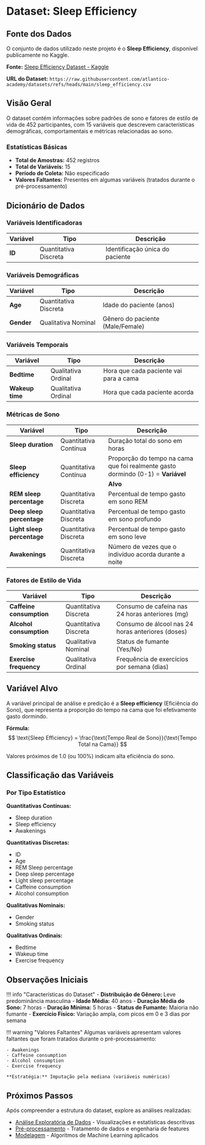 # Dataset: Sleep Efficiency

## Fonte dos Dados

O conjunto de dados utilizado neste projeto é o **Sleep Efficiency**, disponível publicamente no Kaggle.

**Fonte:** [Sleep Efficiency Dataset - Kaggle](https://www.kaggle.com/datasets/equilibriumm/sleep-efficiency)

**URL do Dataset:** `https://raw.githubusercontent.com/atlantico-academy/datasets/refs/heads/main/sleep_efficiency.csv`

## Visão Geral

O dataset contém informações sobre padrões de sono e fatores de estilo de vida de 452 participantes, com 15 variáveis que descrevem características demográficas, comportamentais e métricas relacionadas ao sono.

### Estatísticas Básicas

- **Total de Amostras:** 452 registros
- **Total de Variáveis:** 15
- **Período de Coleta:** Não especificado
- **Valores Faltantes:** Presentes em algumas variáveis (tratados durante o pré-processamento)

## Dicionário de Dados

### Variáveis Identificadoras

| Variável | Tipo | Descrição |
|----------|------|-----------|
| **ID** | Quantitativa Discreta | Identificação única do paciente |

### Variáveis Demográficas

| Variável | Tipo | Descrição |
|----------|------|-----------|
| **Age** | Quantitativa Discreta | Idade do paciente (anos) |
| **Gender** | Qualitativa Nominal | Gênero do paciente (Male/Female) |

### Variáveis Temporais

| Variável | Tipo | Descrição |
|----------|------|-----------|
| **Bedtime** | Qualitativa Ordinal | Hora que cada paciente vai para a cama |
| **Wakeup time** | Qualitativa Ordinal | Hora que cada paciente acorda |

### Métricas de Sono

| Variável | Tipo | Descrição |
|----------|------|-----------|
| **Sleep duration** | Quantitativa Contínua | Duração total do sono em horas |
| **Sleep efficiency** | Quantitativa Contínua | Proporção do tempo na cama que foi realmente gasto dormindo (0-1) ⭐ **Variável Alvo** |
| **REM sleep percentage** | Quantitativa Discreta | Percentual de tempo gasto em sono REM |
| **Deep sleep percentage** | Quantitativa Discreta | Percentual de tempo gasto em sono profundo |
| **Light sleep percentage** | Quantitativa Discreta | Percentual de tempo gasto em sono leve |
| **Awakenings** | Quantitativa Discreta | Número de vezes que o indivíduo acorda durante a noite |

### Fatores de Estilo de Vida

| Variável | Tipo | Descrição |
|----------|------|-----------|
| **Caffeine consumption** | Quantitativa Discreta | Consumo de cafeína nas 24 horas anteriores (mg) |
| **Alcohol consumption** | Quantitativa Discreta | Consumo de álcool nas 24 horas anteriores (doses) |
| **Smoking status** | Qualitativa Nominal | Status de fumante (Yes/No) |
| **Exercise frequency** | Qualitativa Ordinal | Frequência de exercícios por semana (dias) |

## Variável Alvo

A variável principal de análise e predição é a **Sleep efficiency** (Eficiência do Sono), que representa a proporção do tempo na cama que foi efetivamente gasto dormindo. 

**Fórmula:**
$$
\text{Sleep Efficiency} = \frac{\text{Tempo Real de Sono}}{\text{Tempo Total na Cama}}
$$

Valores próximos de 1.0 (ou 100%) indicam alta eficiência do sono.

## Classificação das Variáveis

### Por Tipo Estatístico

**Quantitativas Contínuas:**
- Sleep duration
- Sleep efficiency
- Awakenings

**Quantitativas Discretas:**
- ID
- Age
- REM Sleep percentage
- Deep sleep percentage
- Light sleep percentage
- Caffeine consumption
- Alcohol consumption

**Qualitativas Nominais:**
- Gender
- Smoking status

**Qualitativas Ordinais:**
- Bedtime
- Wakeup time
- Exercise frequency

## Observações Iniciais

!!! info "Características do Dataset"
    - **Distribuição de Gênero:** Leve predominância masculina
    - **Idade Média:** 40 anos
    - **Duração Média do Sono:** 7 horas
    - **Duração Mínima:** 5 horas
    - **Status de Fumante:** Maioria não fumante
    - **Exercício Físico:** Variação ampla, com picos em 0 e 3 dias por semana

!!! warning "Valores Faltantes"
    Algumas variáveis apresentam valores faltantes que foram tratados durante o pré-processamento:
    
    - Awakenings
    - Caffeine consumption
    - Alcohol consumption
    - Exercise frequency
    
    **Estratégia:** Imputação pela mediana (variáveis numéricas)

## Próximos Passos

Após compreender a estrutura do dataset, explore as análises realizadas:

- [Análise Exploratória de Dados](eda.md) - Visualizações e estatísticas descritivas
- [Pré-processamento](preprocessing.md) - Tratamento de dados e engenharia de features
- [Modelagem](modeling.md) - Algoritmos de Machine Learning aplicados
